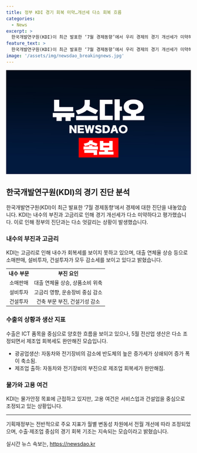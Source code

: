 ```yaml
---
title: 정부 KDI 경기 회복 미약…개선세 다소 회복 흐름
categories:
  - News
excerpt: >
  한국개발연구원(KDI)이 최근 발표한 ‘7월 경제동향’에서 우리 경제의 경기 개선세가 미약하다고 평가했다. 내수 회복세가 좋아지지 않는 것으로 판단하며, 대출 연체율 상승과 소매판매, 설비투자, 건설투자의 감소세를 지적했다. 또한, 물가상승세는 목표에 근접해 있지만, 고용 여건은 여전히 조정되고 있다는 점을 지적했다. 정부의 긍정적인 판단과는 다르게 KDI는 경기가 미약하다고 평가하고 있다.
feature_text: >
  한국개발연구원(KDI)이 최근 발표한 ‘7월 경제동향’에서 우리 경제의 경기 개선세가 미약하다고 평가했다. 내수 회복세가 좋아지지 않는 것으로 판단하며, 대출 연체율 상승과 소매판매, 설비투자, 건설투자의 감소세를 지적했다. 또한, 물가상승세는 목표에 근접해 있지만, 고용 여건은 여전히 조정되고 있다는 점을 지적했다. 정부의 긍정적인 판단과는 다르게 KDI는 경기가 미약하다고 평가하고 있다.
image: '/assets/img/newsdao_breakingnews.jpg'
---
```


<p><img src="/assets/img/newsdao_breakingnews.jpg" alt="implanttips 속보" /></p>

<h2 data-ke-size="size26">한국개발연구원(KDI)의 경기 진단 분석</h2>

<p data-ke-size="size16">한국개발연구원(KDI)이 최근 발표한 ‘7월 경제동향’에서 경제에 대한 진단을 내놓았습니다. KDI는 내수의 부진과 고금리로 인해 경기 개선세가 다소 미약하다고 평가했습니다. 이로 인해 정부의 진단과는 다소 엇갈리는 상황이 발생했습니다.</p>

<h3>내수의 부진과 고금리</h3>

<p data-ke-size="size16">KDI는 고금리로 인해 내수가 회복세를 보이지 못하고 있으며, 대출 연체율 상승 등으로 소매판매, 설비투자, 건설투자가 모두 감소세를 보이고 있다고 밝혔습니다.</p>

<table>
    <tr>
        <td style="text-align: center; height: 17px;"><b>내수 부문</b></td>
        <td style="text-align: center; height: 17px;"><b>부진 요인</b></td>
    </tr>
    <tr>
        <td style="text-align: center; height: 17px;">소매판매</td>
        <td style="text-align: center; height: 17px;">대출 연체율 상승, 상품소비 위축</td>
    </tr>
    <tr>
        <td style="text-align: center; height: 17px;">설비투자</td>
        <td style="text-align: center; height: 17px;">고금리 영향, 운송장비 중심 감소</td>
    </tr>
    <tr>
        <td style="text-align: center; height: 17px;">건설투자</td>
        <td style="text-align: center; height: 17px;">건축 부문 부진, 건설기성 감소</td>
    </tr>
</table>

<h3>수출의 상황과 생산 지표</h3>

<p data-ke-size="size16">수출은 ICT 품목을 중심으로 양호한 흐름을 보이고 있으나, 5월 전산업 생산은 다소 조정되면서 제조업 회복세도 완만해진 모습입니다.</p>

<ul>
    <li>광공업생산: 자동차와 전기장비의 감소에 반도체의 높은 증가세가 상쇄되어 증가 폭이 축소됨.</li>
    <li>제조업 출하: 자동차와 전기장비의 부진으로 제조업 회복세가 완만해짐.</li>
</ul>

<h3>물가와 고용 여건</h3>

<p data-ke-size="size16">KDI는 물가안정 목표에 근접하고 있지만, 고용 여건은 서비스업과 건설업을 중심으로 조정되고 있는 상황입니다.</p>

<hr>

<p data-ke-size="size16">기획재정부는 전반적으로 주요 지표가 월별 변동성 차원에서 전월 개선에 따라 조정되었으며, 수출·제조업 중심의 경기 회복 기조는 지속되는 모습이라고 밝혔습니다.</p>
실시간 뉴스 속보는, <a href="https://newsdao.kr" rel="dofollow">https://newsdao.kr</a>


